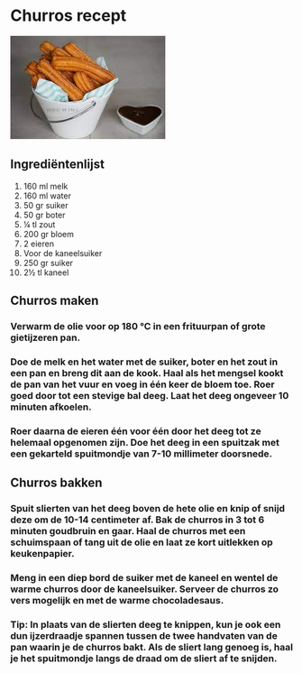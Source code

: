# Churros recept

![churros](churros.JPEG)

## Ingrediëntenlijst

1. 160 ml melk
2. 160 ml water
3. 50 gr suiker
4. 50 gr boter
5. ¼ tl zout
6. 200 gr bloem
7. 2 eieren
8. Voor de kaneelsuiker
9. 250 gr suiker
10. 2½ tl kaneel

## Churros maken

### Verwarm de olie voor op 180 °C in een frituurpan of grote gietijzeren pan.

### Doe de melk en het water met de suiker, boter en het zout in een pan en breng dit aan de kook. Haal als het mengsel kookt de pan van het vuur en voeg in één keer de bloem toe. Roer goed door tot een stevige bal deeg. Laat het deeg ongeveer 10 minuten afkoelen.

### Roer daarna de eieren één voor één door het deeg tot ze helemaal opgenomen zijn. Doe het deeg in een spuitzak met een gekarteld spuitmondje van 7-10 millimeter doorsnede.

## Churros bakken

### Spuit slierten van het deeg boven de hete olie en knip of snijd deze om de 10-14 centimeter af. Bak de churros in 3 tot 6 minuten goudbruin en gaar. Haal de churros met een schuimspaan of tang uit de olie en laat ze kort uitlekken op keukenpapier.

### Meng in een diep bord de suiker met de kaneel en wentel de warme churros door de kaneelsuiker. Serveer de churros zo vers mogelijk en met de warme chocoladesaus.

### Tip: In plaats van de slierten deeg te knippen, kun je ook een dun ijzerdraadje spannen tussen de twee handvaten van de pan waarin je de churros bakt. Als de sliert lang genoeg is, haal je het spuitmondje langs de draad om de sliert af te snijden. 
